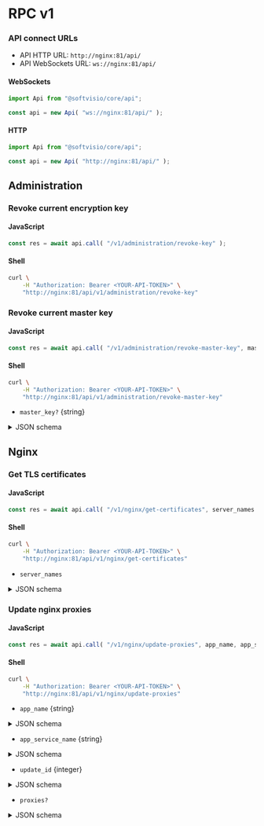 # RPC v1

### API connect URLs

- API HTTP URL: `http://nginx:81/api/`
- API WebSockets URL: `ws://nginx:81/api/`

<!-- tabs:start -->

#### **WebSockets**

```javascript
import Api from "@softvisio/core/api";

const api = new Api( "ws://nginx:81/api/" );
```

#### **HTTP**

```javascript
import Api from "@softvisio/core/api";

const api = new Api( "http://nginx:81/api/" );
```

<!-- tabs:end -->

## Administration

### Revoke current encryption key

<!-- tabs:start -->

#### **JavaScript**

```javascript
const res = await api.call( "/v1/administration/revoke-key" );
```

#### **Shell**

```sh
curl \
    -H "Authorization: Bearer <YOUR-API-TOKEN>" \
    "http://nginx:81/api/v1/administration/revoke-key"
```

<!-- tabs:end -->

### Revoke current master key

<!-- tabs:start -->

#### **JavaScript**

```javascript
const res = await api.call( "/v1/administration/revoke-master-key", master_key? );
```

#### **Shell**

```sh
curl \
    -H "Authorization: Bearer <YOUR-API-TOKEN>" \
    "http://nginx:81/api/v1/administration/revoke-master-key"
```

<!-- tabs:end -->

- `master_key?` {string}

<details>
    <summary>JSON schema</summary>

<!-- tabs:start -->

#### **JSON**

```json
{
    "type": "string"
}
```

#### **YAML**

```yaml
type: string
```

<!-- tabs:end -->

</details>

## Nginx

### Get TLS certificates

<!-- tabs:start -->

#### **JavaScript**

```javascript
const res = await api.call( "/v1/nginx/get-certificates", server_names );
```

#### **Shell**

```sh
curl \
    -H "Authorization: Bearer <YOUR-API-TOKEN>" \
    "http://nginx:81/api/v1/nginx/get-certificates"
```

<!-- tabs:end -->

- `server_names`

<details>
    <summary>JSON schema</summary>

<!-- tabs:start -->

#### **JSON**

```json
{
    "anyOf": [
        {
            "type": "string",
            "format": "nginx-server-name"
        },
        {
            "type": "array",
            "items": {
                "type": "string",
                "format": "nginx-server-name"
            },
            "minItems": 1,
            "uniqueItems": true
        }
    ]
}
```

#### **YAML**

```yaml
anyOf:
  - type: string
    format: nginx-server-name
  - type: array
    items:
      type: string
      format: nginx-server-name
    minItems: 1
    uniqueItems: true
```

<!-- tabs:end -->

</details>

### Update nginx proxies

<!-- tabs:start -->

#### **JavaScript**

```javascript
const res = await api.call( "/v1/nginx/update-proxies", app_name, app_service_name, update_id, proxies? );
```

#### **Shell**

```sh
curl \
    -H "Authorization: Bearer <YOUR-API-TOKEN>" \
    "http://nginx:81/api/v1/nginx/update-proxies"
```

<!-- tabs:end -->

- `app_name` {string}

<details>
    <summary>JSON schema</summary>

<!-- tabs:start -->

#### **JSON**

```json
{
    "type": "string",
    "format": "kebab-case"
}
```

#### **YAML**

```yaml
type: string
format: kebab-case
```

<!-- tabs:end -->

</details>

- `app_service_name` {string}

<details>
    <summary>JSON schema</summary>

<!-- tabs:start -->

#### **JSON**

```json
{
    "type": "string",
    "format": "kebab-case"
}
```

#### **YAML**

```yaml
type: string
format: kebab-case
```

<!-- tabs:end -->

</details>

- `update_id` {integer}

<details>
    <summary>JSON schema</summary>

<!-- tabs:start -->

#### **JSON**

```json
{
    "type": "integer"
}
```

#### **YAML**

```yaml
type: integer
```

<!-- tabs:end -->

</details>

- `proxies?`

<details>
    <summary>JSON schema</summary>

<!-- tabs:start -->

#### **JSON**

```json
{
    "anyOf": [
        {
            "type": "null"
        },
        {
            "type": "object",
            "propertyNames": {
                "type": "string",
                "format": "kebab-case"
            },
            "additionalProperties": {
                "type": "object",
                "properties": {
                    "upstreamPort": {
                        "type": "integer",
                        "format": "ip-port"
                    },
                    "upstreamProxyProtocol": {
                        "type": "boolean"
                    },
                    "serverNames": {
                        "anyOf": [
                            {
                                "type": "null"
                            },
                            {
                                "type": "string",
                                "format": "nginx-server-name"
                            },
                            {
                                "type": "array",
                                "items": {
                                    "type": "string",
                                    "format": "nginx-server-name"
                                },
                                "uniqueItems": true
                            }
                        ]
                    },
                    "servers": {
                        "type": "array",
                        "minItems": 1,
                        "items": {
                            "type": "object",
                            "properties": {
                                "port": {
                                    "type": "integer",
                                    "format": "ip-port"
                                },
                                "type": {
                                    "enum": [
                                        "http",
                                        "tcp",
                                        "udp"
                                    ]
                                },
                                "proxyProtocol": {
                                    "type": "boolean"
                                },
                                "ssl": {
                                    "type": "boolean"
                                },
                                "maxBodySize": {
                                    "type": "string",
                                    "format": "digital-size"
                                },
                                "cacheEnabled": {
                                    "type": "boolean"
                                },
                                "cacheBypass": {
                                    "type": "boolean"
                                },
                                "httpsRedirectPort": {
                                    "anyOf": [
                                        {
                                            "type": "null"
                                        },
                                        {
                                            "type": "integer",
                                            "format": "ip-port"
                                        }
                                    ]
                                },
                                "hstsMaxAge": {
                                    "anyOf": [
                                        {
                                            "type": "null"
                                        },
                                        {
                                            "type": "string",
                                            "format": "interval"
                                        }
                                    ]
                                },
                                "hstsSubdomains": {
                                    "type": "boolean"
                                }
                            },
                            "additionalProperties": false,
                            "required": [
                                "port"
                            ]
                        }
                    }
                },
                "additionalProperties": false,
                "required": [
                    "upstreamPort",
                    "servers"
                ]
            }
        }
    ]
}
```

#### **YAML**

```yaml
anyOf:
  - type: "null"
  - type: object
    propertyNames:
      type: string
      format: kebab-case
    additionalProperties:
      type: object
      properties:
        upstreamPort:
          type: integer
          format: ip-port
        upstreamProxyProtocol:
          type: boolean
        serverNames:
          anyOf:
            - type: "null"
            - type: string
              format: nginx-server-name
            - type: array
              items:
                type: string
                format: nginx-server-name
              uniqueItems: true
        servers:
          type: array
          minItems: 1
          items:
            type: object
            properties:
              port:
                type: integer
                format: ip-port
              type:
                enum:
                  - http
                  - tcp
                  - udp
              proxyProtocol:
                type: boolean
              ssl:
                type: boolean
              maxBodySize:
                type: string
                format: digital-size
              cacheEnabled:
                type: boolean
              cacheBypass:
                type: boolean
              httpsRedirectPort:
                anyOf:
                  - type: "null"
                  - type: integer
                    format: ip-port
              hstsMaxAge:
                anyOf:
                  - type: "null"
                  - type: string
                    format: interval
              hstsSubdomains:
                type: boolean
            additionalProperties: false
            required:
              - port
      additionalProperties: false
      required:
        - upstreamPort
        - servers
```

<!-- tabs:end -->

</details>

